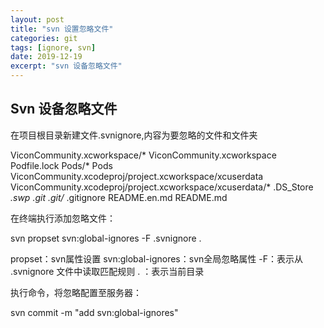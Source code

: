 ```yaml
---
layout: post
title: "svn 设置忽略文件"
categories: git
tags: [ignore, svn]
date: 2019-12-19
excerpt: "svn 设备忽略文件"
---
```


## Svn 设备忽略文件

在项目根目录新建文件.svnignore,内容为要忽略的文件和文件夹

  ViconCommunity.xcworkspace/*
  ViconCommunity.xcworkspace
  Podfile.lock
  Pods/*
  Pods
  ViconCommunity.xcodeproj/project.xcworkspace/xcuserdata
  ViconCommunity.xcodeproj/project.xcworkspace/xcuserdata/*
  .DS_Store
  *.swp
  .git
  .git/*
  .gitignore
  README.en.md
  README.md

在终端执行添加忽略文件：

  svn propset svn:global-ignores -F .svnignore .

propset：svn属性设置
svn:global-ignores：svn全局忽略属性
-F：表示从 .svnignore 文件中读取匹配规则
. ：表示当前目录

执行命令，将忽略配置至服务器：

  svn commit -m "add svn:global-ignores"
